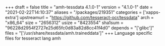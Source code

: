 +++
draft = false
title = "amh-tessdata 4.1.0-1"
version = "4.1.0-1"
date = "2021-02-22T14:10:37"
aliases = "/packages/219351"
categories = ['xapps-extra']
upstreamurl = "https://github.com/tesseract-ocr/tessdata"
arch = "x86_64"
size = "2656312"
usize = "8423554"
sha1sum = "96228d2954f2727e25d65fc0d83a82d8cc41f4d0"
depends = "['glibc']"
files = "['/usr/share/tessdata/amh.traineddata']"
+++
Language specific files for tesseract lang amh